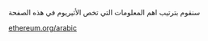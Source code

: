 سنقوم بترتيب اهم المعلومات التي تخص  الأثيريوم في هذه الصفحة

[ethereum.org/arabic](https://ethereum.org/ar/)